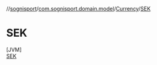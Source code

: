 //[sognisport](../../../../index.md)/[com.sognisport.domain.model](../../index.md)/[Currency](../index.md)/[SEK](index.md)

# SEK

[JVM]\
[SEK](index.md)
